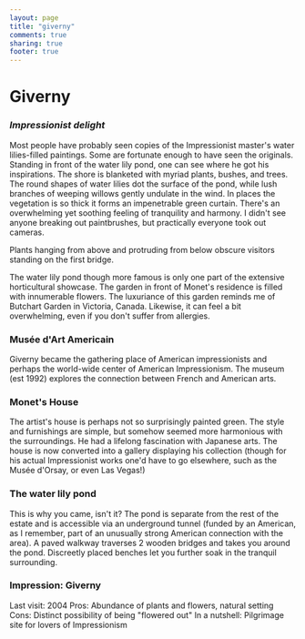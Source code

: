 ```yaml
---
layout: page
title: "giverny"
comments: true
sharing: true
footer: true
---
```

<h1>Giverny</h1>
<h3><em>Impressionist delight</em></h3>

Most people have probably seen copies of the Impressionist master's water lilies-filled paintings. Some are fortunate enough to have seen the originals. Standing in front of the water lily pond, one can see where he got his inspirations. The shore is blanketed with myriad plants, bushes, and trees. The round shapes of water lilies dot the surface of the pond, while lush branches of weeping willows gently undulate in the wind. In places the vegetation is so thick it forms an impenetrable green curtain. There's an overwhelming yet soothing feeling of tranquility and harmony. I didn't see anyone breaking out paintbrushes, but practically everyone took out cameras.

Plants hanging from above and protruding from below obscure visitors standing on the first bridge.

The water lily pond though more famous is only one part of the extensive horticultural showcase. The garden in front of Monet's residence is filled with innumerable flowers. The luxuriance of this garden reminds me of Butchart Garden in Victoria, Canada. Likewise, it can feel a bit overwhelming, even if you don't suffer from allergies.

<h3>Mus&eacute;e d'Art Americain</h3>
Giverny became the gathering place of American impressionists and perhaps the world-wide center of American Impressionism. The museum (est 1992) explores the connection between French and American arts.

<h3>Monet's House</h3>

The artist's house is perhaps not so surprisingly painted green. The style and furnishings are simple, but somehow seemed more harmonious with the surroundings. He had a lifelong fascination with Japanese arts. The house is now converted into a gallery displaying his collection (though for his actual Impressionist works one'd have to go elsewhere, such as the Mus&eacute;e d'Orsay, or even Las Vegas!)

<h3>The water lily pond</h3>

This is why you came, isn't it? The pond is separate from the rest of the estate and is accessible via an underground tunnel (funded by an American, as I remember, part of an unusually strong American connection with the area). A paved walkway traverses 2 wooden bridges and takes you around the pond. Discreetly placed benches let you further soak in the tranquil surrounding.

<h3>Impression: Giverny</h3>

Last visit: 2004
Pros: Abundance of plants and flowers, natural setting
Cons: Distinct possibility of being "flowered out"
In a nutshell: Pilgrimage site for lovers of Impressionism



